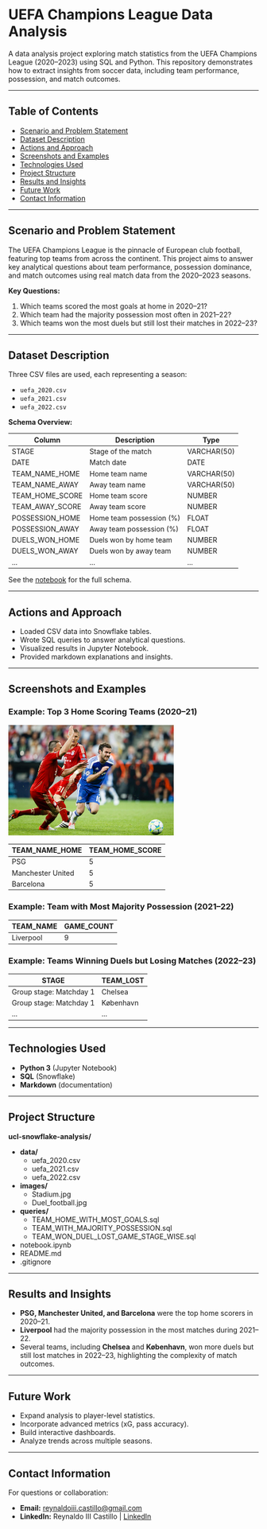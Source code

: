 # UEFA Champions League Data Analysis

A data analysis project exploring match statistics from the UEFA Champions League (2020–2023) using SQL and Python. This repository demonstrates how to extract insights from soccer data, including team performance, possession, and match outcomes.

---

## Table of Contents

- [Scenario and Problem Statement](#scenario-and-problem-statement)
- [Dataset Description](#dataset-description)
- [Actions and Approach](#actions-and-approach)
- [Screenshots and Examples](#screenshots-and-examples)
- [Technologies Used](#technologies-used)
- [Project Structure](#project-structure)
- [Results and Insights](#results-and-insights)
- [Future Work](#future-work)
- [Contact Information](#contact-information)

---

## Scenario and Problem Statement

The UEFA Champions League is the pinnacle of European club football, featuring top teams from across the continent. This project aims to answer key analytical questions about team performance, possession dominance, and match outcomes using real match data from the 2020–2023 seasons.

**Key Questions:**

1. Which teams scored the most goals at home in 2020–21?
2. Which team had the majority possession most often in 2021–22?
3. Which teams won the most duels but still lost their matches in 2022–23?

---

## Dataset Description

Three CSV files are used, each representing a season:

- `uefa_2020.csv`
- `uefa_2021.csv`
- `uefa_2022.csv`

**Schema Overview:**

| Column          | Description              | Type        |
| --------------- | ------------------------ | ----------- |
| STAGE           | Stage of the match       | VARCHAR(50) |
| DATE            | Match date               | DATE        |
| TEAM_NAME_HOME  | Home team name           | VARCHAR(50) |
| TEAM_NAME_AWAY  | Away team name           | VARCHAR(50) |
| TEAM_HOME_SCORE | Home team score          | NUMBER      |
| TEAM_AWAY_SCORE | Away team score          | NUMBER      |
| POSSESSION_HOME | Home team possession (%) | FLOAT       |
| POSSESSION_AWAY | Away team possession (%) | FLOAT       |
| DUELS_WON_HOME  | Duels won by home team   | NUMBER      |
| DUELS_WON_AWAY  | Duels won by away team   | NUMBER      |
| ...             | ...                      | ...         |

See the [notebook](notebook.ipynb) for the full schema.

---

## Actions and Approach

- Loaded CSV data into Snowflake tables.
- Wrote SQL queries to answer analytical questions.
- Visualized results in Jupyter Notebook.
- Provided markdown explanations and insights.

---

## Screenshots and Examples

### Example: Top 3 Home Scoring Teams (2020–21)

![Top Home Scorers](images/Duel_football.jpg)

| TEAM_NAME_HOME    | TEAM_HOME_SCORE |
| ----------------- | --------------- |
| PSG               | 5               |
| Manchester United | 5               |
| Barcelona         | 5               |

### Example: Team with Most Majority Possession (2021–22)

| TEAM_NAME | GAME_COUNT |
| --------- | ---------- |
| Liverpool | 9          |

### Example: Teams Winning Duels but Losing Matches (2022–23)

| STAGE                   | TEAM_LOST |
| ----------------------- | --------- |
| Group stage: Matchday 1 | Chelsea   |
| Group stage: Matchday 1 | København |
| ...                     | ...       |

---

## Technologies Used

- **Python 3** (Jupyter Notebook)
- **SQL** (Snowflake)
- **Markdown** (documentation)

---

## Project Structure

**ucl-snowflake-analysis/**

- **data/**
  - uefa_2020.csv
  - uefa_2021.csv
  - uefa_2022.csv
- **images/**
  - Stadium.jpg
  - Duel_football.jpg
- **queries/**
  - TEAM_HOME_WITH_MOST_GOALS.sql
  - TEAM_WITH_MAJORITY_POSSESSION.sql
  - TEAM_WON_DUEL_LOST_GAME_STAGE_WISE.sql
- notebook.ipynb
- README.md
- .gitignore

---

## Results and Insights

- **PSG, Manchester United, and Barcelona** were the top home scorers in 2020–21.
- **Liverpool** had the majority possession in the most matches during 2021–22.
- Several teams, including **Chelsea** and **København**, won more duels but still lost matches in 2022–23, highlighting the complexity of match outcomes.

---

## Future Work

- Expand analysis to player-level statistics.
- Incorporate advanced metrics (xG, pass accuracy).
- Build interactive dashboards.
- Analyze trends across multiple seasons.

---

## Contact Information

For questions or collaboration:

- **Email:** reynaldoiii.castillo@gmail.com
- **LinkedIn:** Reynaldo III Castillo | [LinkedIn](https://www.linkedin.com/in/reynaldo-iii-castillo-975120303)
